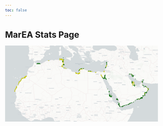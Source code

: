 ```yaml
---
toc: false
---
```


<style>

.nocheckbox td:nth-child(1), .nocheckbox th:nth-child(1) {
  display: none;
}
.nocheckbox td:nth-child(2), .nocheckbox th:nth-child(2) {
  padding-left: 0px;
}

.card img {
  max-width: 100% !important;
}

</style>

# MarEA Stats Page

<div class="card">


![Progress map](map.png)

</div>
